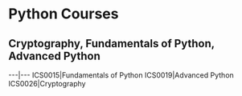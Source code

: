 # Python Courses
## Cryptography, Fundamentals of Python, Advanced Python

---|---
ICS0015|Fundamentals of Python
ICS0019|Advanced Python
ICS0026|Cryptography
